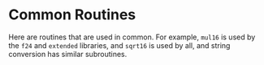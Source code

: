 # Common Routines
Here are routines that are used in common. For example, `mul16` is used by the
`f24` and `extended` libraries, and `sqrt16` is used by all, and string
conversion has similar subroutines.
